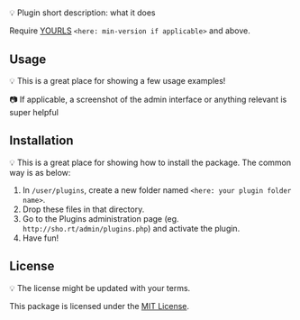 # <Plugin Name>

:bulb: Plugin short description: what it does

Require [YOURLS](https://yourls.org) `<here: min-version if applicable>` and above.

## Usage

:bulb: This is a great place for showing a few usage examples!

:camera: If applicable, a screenshot of the admin interface or anything relevant is super helpful

## Installation

:bulb: This is a great place for showing how to install the package. The common way is as below:

1. In `/user/plugins`, create a new folder named `<here: your plugin folder name>`.
2. Drop these files in that directory.
3. Go to the Plugins administration page (eg. `http://sho.rt/admin/plugins.php`) and activate the plugin.
4. Have fun!

## License

:bulb: The license might be updated with your terms.

This package is licensed under the [MIT License](LICENSE).
